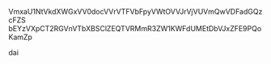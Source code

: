 VmxaU1NtVkdXWGxVV0docVVrVTFVbFpyVWtOVVJrVjVUVmQwVDFadGQzcFZS
bEYzVXpCT2RGVnVTbXBSClZEQTVRMmR3ZW1KWFdUMEtDbVJxZFE9PQoKamZp

dai